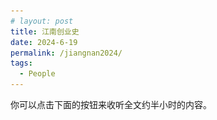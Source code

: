 ```yaml
---
# layout: post
title: 江南创业史
date: 2024-6-19
permalink: /jiangnan2024/
tags:
  - People
---
```


你可以点击下面的按钮来收听全文约半小时的内容。

<head>
    <title>Play Button Example</title>
    <style>
        #playButton {
            background-color: #007BFF; /* Blue background */
            border: none; /* No borders */
            color: white; /* White text */
            padding: 10px 15px; /* Some padding */
            text-align: center; /* Centered text */
            text-decoration: none; /* No underline */
            display: inline-block; /* Inline block element */
            font-size: 16px; /* Some font size */
            margin: 4px 2px; /* Some margin */
            cursor: pointer; /* Pointer/hand icon */
            border-radius: 10px; /* Slightly rounded corners */
        }

        #playButton:before {
            content: "▶"; /* Unicode play symbol */
            font-size: 20px; /* Larger icon size */
        }
    </style>
</head>
<body>
    <audio id="myAudio">
        <source src="/files/audio/jiangnan2024.mp3" type="audio/mpeg">
        Your browser does not support the audio element.
    </audio>
    <button id="playButton" onclick="playAudio()">点击播放全文语音(34分钟)</button>
    <script>
        function playAudio() {
            var audio = document.getElementById("myAudio");
            audio.play();
        }
    </script>
</body>


我在2023至2024期间采访了我岳父甘江南，这篇文章算是他对自己五十年生活的总结。本文分为四个章节：

>
> 第一章：14岁右手伤残
>
> 第二章：29岁开始创业
>
> 第三章：44岁创办江南宾馆
>
> 第四章：64岁退出江湖
>

甘江南重要事记：

-   1959年8月初5（阳历9月7日），出生于公安县甘家厂乡东升村。
-   1973年8月，右前臂粉碎性骨折。
-   1976年6月，开始从事长江水上运输工作，起初售卖船票，后来担任小货船的船长。
-   1981年7月5日，与陈章英领证结婚
-   1988年3月，离开单位，在公安县夹竹园镇经营江南酒家。
-   1993年7月，在斗湖堤镇经营印工餐馆，搬离夹竹园镇。
-   1997年9月，开始经营江南酒楼。
-   2000年初，创办江南大酒店。
-   2003年6月，开始集资筹办江南宾馆，并于2004年4月28日正式开业。
-   2023年5月，注销江南宾馆有限责任公司，将江南宾馆出租给一些老员工经营。

# 第一章：14岁右手残疾

甘江南，本名甘辉武，1959年8月初5（阳历9月7日）出生于湖北省公安县甘家厂乡的东升村。公安县位于湖北省的南部，与湖南省接壤。他的父母差不多每两年会生一个孩子，总共生了十个，可惜最早的两个夭折。八个幸存的孩子里（四男四女），甘江南排行第二。他有一个大他两岁的哥哥甘辉文（又名甘海南），一个弟弟甘辉明（又名甘河南），和最小的弟弟甘辉亮（又名甘四平）。他的四个妹妹分别叫甘辉英，甘辉梅，甘辉菊，甘辉蓉。

甘家的孩子众多、经济压力大，再加上父亲热衷于打牌赌钱，一大家子人都挤在甘家厂乡的一座土墙房子里。房子是用水田里晒干的泥巴砖砌成的。由于没钱购买瓦片，他们只能用蒿草铺开当做屋顶，用以挡风遮雨。每次下雨，屋顶都会漏水，家里人只能用盆盆罐罐接住雨水，夜晚伴着屋外的风声和雨滴的响声入睡。清贫的家境让十一二岁的甘江南产生了改变家庭的决心。他希望靠自己的能力挣钱，帮助家里渡过难关。那时，他们家很少能吃到白米饭，主食一般都是细糠、红薯、豌豆和地米菜（荠菜），而这些食物通常是用来喂猪的。

尽管家在农村，但甘江南一家拥有城市户口，因为他父母在孟家溪镇（离甘家厂乡以北约13公里）的一家水路运输单位工作。那时候，他们家的收入主要依赖于父母的工资。但家中经济紧张，为了减轻家庭负担，仅有十二三岁的甘江南就开始为农村生产队收集鸡鸭粪便作肥料，换取一些钱和粮食。他的生活非常艰辛，每天早上天不亮就得起床准备早饭和午饭，然后上学。放学后，他还得砍柴、烧火做饭。读初中时，大部分同学都带白米饭当午餐，而他因为家境贫寒，只能带菜饭（一种将菜和饭混合到一起的食物），或者吃同学剩下的食物。他有个同学叫路圣忠，午餐常常带白米饭，而甘江南只有菜饭，他俩有时会交换食物，路圣忠吃菜饭，甘江南吃白米饭。后来，路圣忠的家长得知后，要他不要再跟甘江南换着吃。之后他俩只能跑到没人的地方偷偷地换着吃。乡里的生产队知道甘江南家穷，尽管他还不到14岁，有时也会叫上他一起参加劳动，这样也给了他机会为家里挣一些公分，补贴家用。

1973年8月的一天，生产队叫甘江南去轧棉花，他就和那些大人们一起去劳动。轧棉花的机器是由柴油机驱动的，主要用于把采摘来的生棉分离成棉籽和棉花。这项任务需要几十个人共同合作。甘江南的工作就是把生棉放到机器中处理，然后将分离好的棉花从机器出口取出，装进袋子。一次，甘江南取出轧好的棉花，正要转身去装袋时，因地面不平导致他一脚踩空。身体失去平衡后，他的右手被卷入了机器侧面正在运转的传送皮带，裤子也被齿轮撕裂。旁边的人看到这一情况，赶紧呼喊关掉机器。只可惜为时已晚，机器终于停下时，他的右前臂已经基本被切断，仅通过一层薄薄的表皮连接着手肘部分，血源源不断地流出。看到这一幕，所有人都吓坏了。

甘江南疼得晕了过去。生产队的人帮他简单包扎后，把他送到了甘家厂乡医院。那里的医生表示他们无法处理这类重伤，建议他尽快转到更好的医院。由于缺乏救护车，生产队的长辈们就用躺椅抬着他，走了几十里路（徒步距离大约45公里）到湖南省津市的市医院。到达时已是次日中午。医生检查了他的伤口后说，前臂的两根骨头已粉碎性骨折，很多神经已经断裂。他们给甘江南消毒并上了石膏，并表示需要观察，看是否能自然恢复。

七天后，医生们打开石膏，却发现甘江南右前臂上的肉已经开始腐烂。医生跟甘江南的父亲建议要截肢，把前臂及右手完全切除。甘江南的父亲询问他的意见，但是甘江南坚决不同意截肢。津市市医院的医生因此表示无法提供进一步治疗。随后，甘江南转至湖南省的长沙医院。那里的医生也同样认为必须截肢。尽管多家医院建议截肢，甘江南始终不同意。最终，他们决定离开长沙医院，返回甘家厂乡。这一连串的就医转院过程花了差不多两个月。由于甘江南是因工受伤，生产队承担了当时的医药费。

出院时，甘江南的前臂仍在腐烂，医生建议他每天更换纱布以促进愈合。每次换纱布都伴随着刺鼻的腐臭。幸运的是，他的一位舅爷（奶奶的弟弟）家附近有位擅长治疗此类伤病的草药医生乔医生。这位舅爷住在湖南省安乡县，离甘家厂乡东南方向大约40多公里。为了接受治疗，甘江南暂时搬到了这位舅爷家里。乔医生认为甘江南的伤不会危机生命，只要坚持更换纱布和药物，就能控制腐烂。他几乎每天上门为甘江南换药和包扎。虽然乔医生无法做骨头矫正，但他用抗生素防止了进一步的腐烂，并清理出一些碎骨头。每次换药，甘江南都会因为剧痛而流泪。

在舅爷家治疗了大半年后，甘江南学会了自己换药包扎。随着时间的推移，伤口腐烂也逐渐得到控制。虽然右前臂那两根骨头在慢慢愈合，然而右手的恢复情况并不理想。五根手指中，只有中指的血液流动较为正常，无名指和小指血液循环有限。最糟糕的是拇指和食指，这两根手指异常冰凉，几乎感觉不到血液流动。

甘江南在学会了如何处理前臂的伤口后，离开了舅爷家，返回了自己的家。他将残疾的右手用纱布挂在脖子上，重新回到学校继续学习。前臂受伤时，他正要读初二。伤愈期间，他的同学已升到高一，那时候的初中一共是两年，高中也是两年。因为缺席了一年，甘江南担心跟不上高一的进度，因此选择留级读初二。这段时间，他只能依赖左手。老师和同学都笑称他为"一把手"。由于小时候习惯用右手写字，重返学校后，他很难适应用左手写字。

尽管甘江南的学习成绩一般，但出于对他的同情，初中老师们还是帮他进入了高中。文革期间，他没能学到多少知识。高中时，他仍未掌握用左手书写的技能，最终只能勉强用右手写字。那时他正处于发育期，由于受伤导致供血不足，右臂长得比左臂短一些、右手也小一些。

未完成高中学业，甘江南在17岁时就开始了正式工作。他的父母当时在孟家溪镇的一个水路运输单位工作。他父亲读过一两年私塾，负责管理单位的财务。他母亲不识字，负责卖船票。船票收入一般由他父亲临时保管，然后定期上交给单位。那时，人们要通过人工划的小木船来过长江沿线的一些支流。船票一般是每人2分钱，夏天由于河面宽，票价会上涨到3分钱。甘江南的第一份正式工作就是在黄金堤（甘家厂乡上游的一个地方）卖过虎渡河的船票。

甘江南的父亲从不做家务，但情商高，善于言谈，与单位领导关系相处得很好。他父亲爱打牌赌钱，尤其喜欢麻将和当地的花牌，因此经常不在家，家里的大小事务都由他母亲操持。他父亲还曾因赌钱被抓，被带着高帽游街示众。1980年前后，水运单位的领导审查账目时发现，他父亲经常从单位的账户中挪用资金，累计欠下了7000元的公款。当时他父亲的工资每月约为50元。他父亲无力填补7000元公款的缺口，于是对孩子们说："父债子还。我养大你们，这些钱是为了你们才挪用的，你们得帮我还。"甘江南回答说："如果你不打牌赌钱，我们应该还这些钱。但这钱究竟是你输掉的，还是用到了我们身上？上梁不正下梁歪，你没带好头！"他父亲听后大发雷霆，要打他，说他反上、说他不孝。这笔债务最终由甘江南偿还了大部分，他的哥哥和大妹妹也帮忙还了一小部分。1982年，甘江南的大女儿甘薇薇出生，他领取独生子女证并得到了约360元的奖金。甘江南也将这些奖金拿去为父亲还债了。

甘江南觉得卖船票的工作没有前途，而且他伤残的右手也不方便去做划船的工作。他担心单位会因为他残疾而消减工资，所以他从未向领导抱怨自己的困难，尽职做好自己的工作。这种经历让他习惯了自己解决问题，而不向家人朋友抱怨。后来，甘江南发现，开机动货船主要依靠掌舵技巧，即便他右手不如左手强壮，但是掌舵还是绰绰有余的。因此，他最终选择了驾驶机动船，在长江上下游进行货物运输，运送包括粗沙，石头，煤炭和粮食等各种货物。

成年后，大多数了解甘江南情况的女青年，都嫌弃他手残，不愿意与他交往。19岁时，经人介绍，甘江南有了一个来自农村的女朋友。但由于家境贫困，甘江南没钱买礼物送给女方家里，也无法在端午节和中秋节等节日向女友家人有所表示。这段恋情最终也不了了之了。

1979年，甘江南认识了比他小三岁的陈章英。当时陈章英不到17岁，面容姣好，也同是甘家厂乡人。那时，她刚刚被公安县针织厂招为女工，转成了城市户口。甘江南向陈章英坦白了自己手臂的残疾，并对她展开了猛烈的追求。他对陈章英的外貌和她的城市户口特别满意。两人交往了大约两年后，于1981年7月5日登记结婚。结婚前还有一段小插曲。陈章英当时还在犹豫是否要嫁给甘江南。甘江南曾告诉她："如果你不想和我结婚，那也可以。但你需要还我在你身上花的钱，你不能欺骗我。如果你欺骗我，我就用雷管和你同归于尽。"最终，陈章英同意了结婚。由于经济困难，他俩结婚时没有任何仪式，也没有房子，除了身上穿着的衣服，甚至连换洗的衣服也没有。

## 1979年的甘江南

![](/files/pics/jiangnan2024_1.jpg)

## 1980年左右的甘江南和陈章英

![](/files/pics/jiangnan2024_2.jpg)

甘江南年轻时长相英俊，而且善于言辞。他对每位长辈都非常尊敬，称呼他们为叔叔阿姨，这些长辈也都愿意把一些拉货的业务交给他。例如，单位的船队需要将货物送至上海，甘江南到上海后会通过打点关系，争取获得新的返程货运订单。所谓的打点关系，就是买些糯米、香油、糖之类的礼品送给管事的叔叔阿姨，询问是否有其他的业务。甘江南会将打点关系的开支找单位报销。如果没有这些返程的订单，他们就只能空船返回。有了这些额外的业务，船队便能赚取一些外快，收益由船队全员共享。当时孟家溪镇水运有三支船队，每支船队都按多劳多得的原则单独核算。甘江南的工作能力强，为自己的船队创造了很多利润。然而，这也引来了一些同事的猜忌。有人背后议论他，说他报销的凭证是假发票，这让甘江南感到很受伤。后来，孟家溪镇水运调整了他们的奖励模式，停止了对打点关系所产生花费的报销，以及全员分享额外收入的做法。他们引入了一种新的激励制度：任何能为船队创造额外利润的员工，都会得到这份利润的2%作为奖励。因此，甘江南的收入情况变得更为公开透明。从那以后，对他的质疑和非议就再也没有出现过。

## 1981年结婚照

![](/files/pics/jiangnan2024_3.jpg)

## 1982年陈章英怀着大女儿甘薇薇

![](/files/pics/jiangnan2024_4.jpg)

单位改制后，甘江南继续从事长江上的货物运输工作，收入相对稳定。然而，由于他常年在外航行，每次行程可能长达一至三个月，每次回家仅有两三天，这让他几乎没有时间与妻子和女儿们相处。结婚前，陈章英已辞去了针织厂的工作。1982年8月18日（阴历6月29），女儿甘薇薇出生。为了让全家人能够在一起，陈章英决定带着孩子与甘江南一起在船上生活。甘江南负责掌舵开船，陈章英则负责为船员烧火做饭，照顾幼小的女儿。女儿两岁左右时，陈章英再次怀孕。1985年8月6日（阴历6月20），小女儿甘萍萍出生了。小女儿出生后，夫妇俩不得不将近三岁的大女儿托付给外公外婆照料，而将还在襁褓中的小女儿带到船上照顾。为了防止小女儿在船上到处乱跑或掉入长江溺水，陈章英在忙碌时会用绳子把小女儿拴在船上。小女儿身体孱弱，经常生病，而在船上看医生也不方便。这迫使陈章英不得不带孩子上岸，回到孟家溪镇悉心照料。这样一来，一家四口分散在三处，聚少离多，生活变得异常艰难。

甘江南深知长时间分离对整个家庭都会带来不利影响，因此一直在思考如何改变这种状况。他渴望一家人能够团聚在一起生活。到了1988年，这样的机会终于来临了。

# 第二章：29岁开始创业

1987年下半年，甘江南的大妹妹甘辉英提议他到夹竹园镇开餐馆。她在那里有一套店铺，一直出租给别人开餐馆，生意很不错。她觉得租给别人还不如租给自己的二哥。她知道甘江南手头不宽裕，因此提出先不收房租，等生意起步后再说。

当时，孟家溪镇水运公司已经分给了甘江南一套单位的房子，为他提供了一个安家之所。如果他和妻子要离开单位去开餐馆，就必须得把这套房子归还给单位。经过与妻子商量，他们决定试试开餐馆，不论结果怎样，他们都约定好不会埋怨彼此。于是，全家从孟家溪镇搬到了往北约20公里的夹竹园镇，开始了新的生活。大妹妹的那间店铺有两层楼，一楼开餐馆，二楼则是一家人的居住空间。那时，甘江南有五千元左右的资产，用于筹备餐馆开业。到1988年3月，江南酒家正式开业时，他就只剩五百元了。

## 1989年春天，祖孙三代第一次合影

![](/files/pics/jiangnan2024_5.jpg)

开业初期，甘江南由于右手残疾不能亲自炒菜，因此雇佣了一个厨师，月薪是350元。陈章英则通过观察和协助这位厨师，慢慢学会了烹饪。餐馆刚开业时生意很不错，但随着政府推行廉政建设，生意开始下滑。面对不景气的生意，陈章英提出了一个削减开支的建议------解雇厨师，并由她亲自担任这个角色。他们后来也真的将这个建议付诸实践。自1988年至1993年，江南酒家每年的利润大约是两万元。到了1993年8月，甘江南已经积攒了9万元的财富。

## 1990年，陈章英在江南酒家的灶台炒菜

![](/files/pics/jiangnan2024_6.jpg)

搬到夹竹园镇后，一家四口人终于团聚在了一起。为了让大女儿甘薇薇学到更多知识，甘江南特地聘请了一名家庭教师，在甘薇薇放学后，来他们家辅导她学习。同时，甘江南意识到夹竹园镇作为一个小乡镇，发展前景有限。他决定将发展的重心转移到公安县城的斗湖堤镇，该镇位于夹竹园镇的东北方向，大约18公里的距离。那里不仅餐饮市场更大，学校的教育质量也更高。为了逐步在斗湖堤镇发展，甘江南投资五万块钱在该镇购置了一套正在建设中的新房。

# 第三章：44岁创办江南宾馆

公安县的斗湖堤镇与夹竹园镇相隔仅半小时车程。一天，公安县印刷厂的领导们来夹竹园镇办事时光顾了江南酒家，对他们的菜赞不绝口，并询问甘江南夫妇是否有兴趣接手斗湖堤镇五九路上的印工餐馆。这家餐馆位于公安县印刷厂当街的门面，而所处的五九路则是斗湖堤镇最繁华的地段。印刷厂的正对面是财政局和税务局两个大单位，预计会有不少客源。

甘江南听后心动不已，第二天一大早便前往斗湖堤镇考察这家餐馆。他了解到，之前的个体户由于经营不善而亏损退出，印刷厂正要寻找新的承包者。餐馆有两间门面，总体面积比夹竹园镇的江南酒家要大、且地理位置极佳。

甘江南有意接手这家印工餐馆，但由于资金紧缺，他只能付了承包合同的定金。为了筹集剩余的资金，他向长辈甘永强（甘江南尊称他为"二爷"）寻求帮助，并向他展示了与印刷厂签订的合同，希望获得经济上的支持。甘永强认为甘江南非常可靠，于是帮助他按当时的利率借得五万元钱。

在这个过渡阶段，甘江南频繁往返于斗湖堤镇和夹竹园镇。一方面，他需要在斗湖堤镇监督自住房的建设进度和印工餐馆的装修进展；另一方面，他也在处理夹竹园镇江南酒家的转租事宜。

成功接手印工餐馆后，甘江南顺利地将餐馆生意迁移到了公安县斗湖堤镇。自1993年7月开业以来，印工餐馆生意蒸蒸日上。凭借多年的烹饪经验，陈章英掌握了湘菜和川菜的制作技巧，带领团队完成日常的工作，还根据当地风味创造了多种新菜式。这些特色佳肴使印工餐馆成为了当地的知名餐馆。客人络绎不绝，有时顾客多到需要占用印刷厂的走廊空间停放自行车。幸运的是，得益于印刷厂领导的支持，厂内员工对餐馆的经营也十分包容。

## 1995年正月，印工餐馆员工合影

![](/files/pics/jiangnan2024_7.jpg)

甘江南得知斗湖堤镇最好的小学是实验小学，便通过同乡谷少海的帮助，将甘薇薇和甘萍萍转到了那里学习。这样两个孩子从孟家溪镇转到夹竹园镇，再到斗湖堤镇读书。转到实验小学开始读书是1993年9月，当时甘薇薇读五年级，甘萍萍读二年级。

印工餐馆在最初两年的生意特别红火。然而，随着周围竞争的加剧，新开的阳春大酒店、三星大酒店及其他一些小餐馆逐渐抢走了不少顾客。到了1995年年底，餐馆的生意已经大不如前，甘江南决定转租印工餐馆，并打算休息一段时间。结束运营时，甘江南已经积累了40万元人民币。

1994年前后，甘江南认识了公安县房改办（住房制度改革领导小组办公室）的黄凤鸣主任。为了方便两个孩子上学，也为了改善居住环境，通过黄主任的帮助，甘江南以10万元购买了公安县党校内的一套四室两厅的房子。1996年，甘江南以7.5万元的价格出售了之前的旧房子。从1996年开始，他们一直住在党校的这套新房子里，直到2010年。

1996年的大部分时间里，甘江南和妻子陈章英尝试进入服装销售行业，但由于对这一领域不熟悉，他们并未挣到钱。同一时期，摇摆机非常流行，甘江南也尝试去销售摇摆机。他那时不知道摇摆机的营销模式实际上是传销，结果也没挣到钱。此外，由于甘江南手头有一些现金，亲戚朋友时常向他借钱。在这段时间里，他借出的10万元最终都没能收回。这些经历让他日后不太愿意再借钱给别人。

## 1997、1999年的两张欠条，借款至今未还                               

![](/files/pics/jiangnan2024_8.jpg)

![](/files/pics/jiangnan2024_9.jpg)

从1996年8月到1997年7月，甘江南和陈章英再次投身餐饮业，接手了位于斗湖堤镇五九路和油江路交界处的一家餐馆，更名为江南餐馆。这家餐馆地理位置优越，他们短暂经营的一年中生意也很好，也挣到了一些钱。然而，不幸的是，该餐馆因其门店所属的单位要收回门店，导致餐馆无法继续营业。此外，门店内新装修的门窗和瓷砖也无法带走，这使得他们在装修方面的投资全部白白浪费。总体来说，这一年的经营只是勉强保本。

## 斗湖堤镇的三条街及甘江南经营过的餐馆

![](/files/pics/jiangnan2024_10.jpg)

此时，甘江南得知公安县种子公司下属的广源酒楼因经营不善而停业，便决定以13.5万元接手这家酒楼，并将其更名为江南酒楼。随后，他又借了钱来进行装修。酒楼的转让费加上装修费一共花了30万元。1997年8月，江南酒楼正式开业，并迅速吸引了大量顾客，生意兴隆。次年1998年，甘江南就收回了全部投资成本。

1999年年底，甘江南认识公安县商业局的易局长，易局长女儿与甘江南的大女儿甘薇薇是同学。易局长告诉甘江南，他们单位经营的孱陵宾馆餐饮部面临经营困难，问他是否有兴趣接手。孱陵宾馆的餐饮部位于五九路的核心地带。2000年初，甘江南投资60万元接管了孱陵宾馆的餐饮部，并将其改名为江南大酒店。

日子一天天过去，甘江南所经营的餐馆规模也在逐渐扩大：1993年开业的印工餐馆可容纳9桌，1997年开业的江南酒楼可容纳20到30桌，2000年开业的江南大酒店则可容纳超过50桌。从2000年到2004年，甘江南同时经营江南酒楼和江南大酒店，两家餐厅加起来能够承接80多桌客人就餐。在这期间，每年的利润约为80万元。到了2003年，甘江南的现金储备已经达到了大约300万元。

## 2001年与江南酒楼、江南大酒店全体员工合影

![](/files/pics/jiangnan2024_11.jpg)

2003年，甘江南遇到了一个新的机遇。公安县农业局下属的农业学校经历了改制，该学校的地皮被卖给了一位名叫韩绍强的开发商。这位开发商在这块地上准备建一栋六层的大楼，正寻找投资方来买下这栋楼。而此时的甘江南也正在考虑买一块地皮来办自己的餐馆。多年以来，他一直面临租房开餐馆的困境：房东在续租时因为生意好而大幅提高租金，或者由于各种原因无法续租，导致前期高昂的装修费用损失。他渴望拥有自己餐馆的土地和房产所有权，不再受制于他人。农业学校位于公安县荆江大道上，正对面就是甘江南当时经营的江南酒楼。

甘江南与韩绍强的购买谈判逐步推进。甘江南邀请了有相关经验的黄凤鸣一同前往参与谈判。当时甘江南手上有300万元现金，加上100万元的应收账款，共有约400万元可以用于投资。初次谈判时，这些资金只够购买一楼的两间门面（作为新餐馆的入口），以及二楼和三楼的餐饮空间。韩绍强原计划将四楼到六楼建成商品房出售给其他买家。但是，他们考虑到将来入住上层商品房的住户很可能会因为下层餐馆产生的油烟和噪音抱怨。通过甘江南和黄凤鸣的持续努力，他们说服了韩绍强将一楼的四间门面和二楼至六楼一起出售给甘江南。他们希望购买四个门面的主要原因是，他们计划将其中的三个门面装修成宾馆的大堂，而剩下的一个门面则被设计为车辆通道，以方便通往后方的办公楼、厨房和员工宿舍。甘江南看中了这栋楼的潜力，觉得将其建成江南宾馆，将更具档次，不仅可以容纳80多桌客人，还能提供34个客房。经甘江南计算，开设江南宾馆需投入高达1080万元资产。然而，他当时400万元的资产距离这1080万元的目标还有680万元的缺口。因此，他意识到必须寻找其他资金来源，以完成这笔交易，实现他的计划。

为了筹集所需的资金，甘江南开始向社会上的个人进行融资，并承诺在创造利润后及时返还本金与利息。他向潜在的投资者承诺提供每年15%的利息。如果发生亏损，他将自行承担所有风险。此外，他在合同中明确表示，江南宾馆的房产和土地权归他这个法人代表所有。通过这种方式，甘江南成功筹集到了约345万元，但距离目标的1080万还有335万元的缺口。

同时，甘江南也在积极地寻求商业贷款。最初，公安县农村信用合作社答应贷给他300万元，但最终只批准了200万元。这一消息让他感到非常失望，因为缺少这135万元他无法达成投资目标。在江南宾馆建设期间，许多设施都需要资金投入，包括变压器、供电设备、发电机组、无塔供水系统以及装修和配置窗帘、空调等。

由于资金不足，江南宾馆开业时并未安装电梯。后来有了足够的资金后，才加装了电梯。因为是后来添加的电梯，电梯的楼层设置与宾馆的实际楼层并不完全对应。电梯停靠的五层实际位于宾馆的五层和六层之间，导致客人需要上下几步楼梯才能到达目的楼层。

## 2004年，甘江南记录的江南宾馆部分固定资产

![](/files/pics/jiangnan2024_12.jpg)

江南宾馆于2004年4月28日顺利开业，并随之成立了江南宾馆有限责任公司。为了填补最后135万资金的缺口，甘江南一方面以高利率（部分借款甚至是20%的年利率）借入了55万元，另一方面赊欠了供货商80万元，这才勉强凑齐了开业所需的资金。尽管甘江南向供货商承诺将按15%的年利率支付赊账利息，但最终没有一个供货商索要利息，他们仅收回了本金。这些供货商因与甘江南有着长期的合作关系，希望江南宾馆能顺利运营，以便未来继续合作。

在江南宾馆1080万元的投资中，约680万是通过借款获得的。开业之初，每年需要支付的72万元利息给甘江南带来了不小的财务压力。好在江南宾馆开业后就一直生意兴隆，甘江南也在宾馆的稳定运营中逐步偿还了这些债务。

## 2004年江南宾馆厨师合影（左六为陈章英）

![](/files/pics/jiangnan2024_13.jpg)

## 2023年夏夜中的江南宾馆

![](/files/pics/jiangnan2024_14.jpg)

# 第四章：64岁退出江湖

甘江南一生中有过三次与死神插肩的经历，好在他每次都凭借着极好的运气与坚强的意志，成功地渡过难关。

第一次是在他未满14岁时，遭遇的那次严重的工伤事故。在操作轧棉花的机器时，他的右前臂被机器严重损伤，造成了粉碎性骨折，落下残疾。幸运的是，瘦弱的他没被机器完全吞没，这就避免了可能出现的致命后果。

第二次是1985年春天。当时，甘江南正在长江航线上运送货物，途经武汉长江大桥时，遭遇了巨大的风浪。在极端天气的影响下，他不慎掉入了汹涌的长江。由于右手残疾，他游泳时无法保持平衡，在水中挣扎了很久。幸运的是，他被其他船员及时发现并用竹竿救起。当时，妻子正怀着小女儿才几个月，如果甘江南淹死了，对他们小家庭来说无疑是一场巨大的灾难。

第三次是2004年，甘江南在重庆考察川菜和重庆火锅的经营模式期间突然失明。就近去重庆一家医院就诊后，医生告诉他可能会永久失明。他匆忙结束了在重庆的行程，回到公安县的家。在家人的陪同下，他去了荆州市第一人民医院做了进一步检查。最后，医生确认他的失明是由于高血脂导致的大脑血管堵塞所引发的。在服用了降血脂的药物后，他的视力便也逐渐恢复正常。从2004年10月28日算起，甘江南经历了长达12天的失明状态。那时，江南宾馆刚刚开业半年，还承受着72万元年利息的重压。当甘江南带着失明的双眼回到江南宾馆时，员工们都被失望与恐慌所笼罩，甚至有江湖传言说他得了绝症。

甘江南担忧，由于他的身体残疾，他的孩子们可能会感到缺乏安全感。在两个女儿还小的时候，他从不让她们看到自己残疾的右手。只有等到女儿们长大一些了，甘江南才向她们透露自己右手的情况。

江南宾馆开业那天，甘江南深受感动，独自一人跑到宾馆的顶楼哭了一个小时。他之所以这么感动，是因为他觉得自己做了件大事，这是他的祖辈们都没能取得的成就。有人曾建议他申请残疾证以享受税收上的优惠政策，但甘江南认为他是靠智慧和领导力经营企业，不需要依靠残疾证。直到今天，很多人仍未察觉他右手的残疾。因为即便是炎炎夏日，他也总是穿着长袖衬衣掩盖自己的手臂。

## 2023年暑假，甘江南展示他的右前臂

![](/files/pics/jiangnan2024_15.jpg)

甘江南在与妻子陈章英的生活中做出过三个重要的承诺。
第一个承诺是攒下40万元并购买属于他们自己的房子。第二个承诺是要成为身价百万的人，并确保两个女儿能够上大学。第三个承诺是成为千万富翁，并支持两个女儿继续读研究生。这第三个承诺也在江南宾馆开业后逐渐成为现实。由于江南宾馆的地皮归他所有，他不再需要担心房东会提高租金或是因无法续租而造成损失。江南宾馆的定位显然比他之前经营的餐馆要高端，且在餐饮服务的基础上新增了客房服务。值得一提的是，客房业务的利润率往往远超餐饮业务。

2011年左右，甘江南便逐渐还清了所有股东的投资本金和利息，并使这些股东陆续退出公司。他做出这个决定的几个原因包括：首先，他不愿继续承担每年几十万的利息；其次，他更倾向于在幕后指挥，而不是亲自处理公司的日常事务；第三，他希望让幺妹夫钟生智来做江南宾馆的总经理，如存在其他股东，任命管理层还需经他们同意。2011年之后，江南宾馆的日常经营主要由钟生智全权负责，只在需要的时候问甘江南的意见。

2023年5月1日，甘江南正式退出了法人代表的位置，并注销了江南宾馆有限责任公司，把江南宾馆的经营权出租给了几位资深员工，让他们接手继续经营。这标志着江南宾馆经营了19年后，甘江南结束了自己在餐饮业的创业征程，退出江湖。

## 2023年暑假，甘江南与两个女儿、女婿以及四个孙子合影

![](/files/pics/jiangnan2024_16.jpg)

# 致谢

感谢岳父甘江南把他的故事讲给我听。同时也感谢我的妻子甘萍萍对本文的修改与完善。

# 附录

2003年公安县电视台的采访视频：<https://www.bilibili.com/video/BV14m4y1j7Nw>

2006年江南宾馆的介绍视频：<https://www.bilibili.com/video/BV1NV4y1q7xm>
